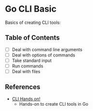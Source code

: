 # Go CLI Basic

Basics of creating CLI tools:

## Table of Contents

- [ ] Deal with command line arguments
- [ ] Deal with options of commands
- [ ] Take standard input
- [ ] Run commands
- [ ] Deal with files

## References

- [CLI Hands on!](https://github.com/hgsgtk/go-snippets/tree/master/clihands)
  - Hands-on to create CLI tools in Go
